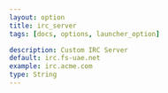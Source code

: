 ```yaml
---
layout: option
title: irc_server
tags: [docs, options, launcher_option]

description: Custom IRC Server
default: irc.fs-uae.net
example: irc.acme.com
type: String
---
```

